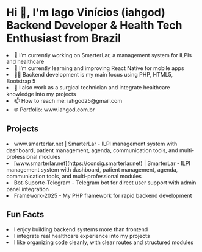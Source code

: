 <h1>Hi 👋, I'm Iago Vinícios (iahgod)
Backend Developer & Health Tech Enthusiast from Brazil</h1>

<li>🔭 I’m currently working on SmarterLar, a management system for ILPIs and healthcare</li>
<li>🌱 I’m currently learning and improving React Native for mobile apps</li>
<li>👨‍💻 Backend development is my main focus using PHP, HTML5, Bootstrap 5</li>
<li>🏥 I also work as a surgical technician and integrate healthcare knowledge into my projects</li>
<li>📫 How to reach me: iahgod25@gmail.com</li>
<li>🌐 Portfolio: www.iahgod.com.br</li>

<h2>Projects</h2>

<li>www.smarterlar.net | SmarterLar - ILPI management system with dashboard, patient management, agenda, communication tools, and multi-professional modules</li>
<li>[www.smarterlar.net](https://consig.smarterlar.net) | SmarterLar - ILPI management system with dashboard, patient management, agenda, communication tools, and multi-professional modules</li>
<li>Bot-Suporte-Telegram - Telegram bot for direct user support with admin panel integration</li>
<li>Framework-2025 - My PHP framework for rapid backend development</li>

<h2>Fun Facts</h2>

<li>I enjoy building backend systems more than frontend</li>
<li>I integrate real healthcare experience into my projects</li>
<li>I like organizing code cleanly, with clear routes and structured modules</li>



